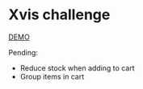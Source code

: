 # Xvis challenge

[DEMO](https://goncy-xvis-challenge.netlify.com/)

Pending:
* Reduce stock when adding to cart
* Group items in cart
